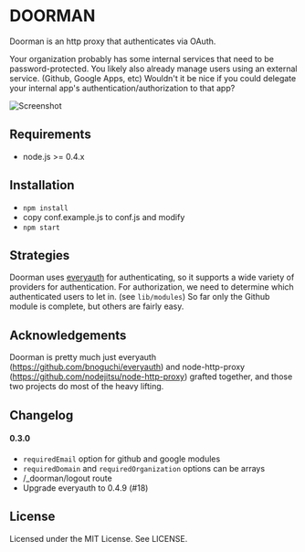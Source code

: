 DOORMAN
=======

Doorman is an http proxy that authenticates via OAuth.

Your organization probably has some internal services that need to be
password-protected.  You likely also already manage users using an external
service. (Github, Google Apps, etc)  Wouldn't it be nice if you could
delegate your internal app's authentication/authorization to that app?

![Screenshot](http://cl.ly/253L0I1S2i190X3m1M1Q/Image%202012.01.15%204:15:52%20AM.png)

Requirements
------------

 * node.js >= 0.4.x


Installation
------------

  * `npm install`
  * copy conf.example.js to conf.js and modify
  * `npm start`


Strategies
----------

Doorman uses [everyauth](https://github.com/bnoguchi/everyauth) for authenticating,
so it supports a wide variety of providers for authentication.  For authorization,
we need to determine which authenticated users to let in. (see `lib/modules`) So
far only the Github module is complete, but others are fairly easy.


Acknowledgements
----------------

Doorman is pretty much just everyauth (https://github.com/bnoguchi/everyauth) and
node-http-proxy (https://github.com/nodejitsu/node-http-proxy) grafted together,
and those two projects do most of the heavy lifting.


Changelog
---------

#### 0.3.0

  * `requiredEmail` option for github and google modules
  * `requiredDomain` and `requiredOrganization` options can be arrays
  * /_doorman/logout route
  * Upgrade everyauth to 0.4.9 (#18)

License
-------

Licensed under the MIT License. See LICENSE.
